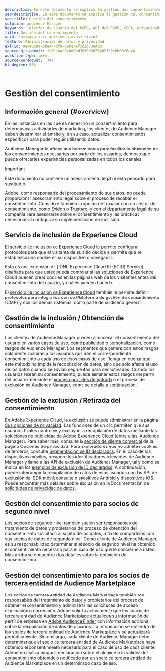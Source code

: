 ```yaml
---
description: En este documento se explica la gestión del consentimiento en Audience Manager.
seo-description: En este documento se explica la gestión del consentimiento en Audience Manager.
seo-title: Gestión del consentimiento
solution: Audience Manager
keywords: Interfaz de usuario del RGPD, API del RGPD, CCPA, privacidad, consentimiento
title: Gestión del consentimiento
uuid: ed23a478-32be-460d-bb03-a735317f7c0f
feature: Administración de datos y privacidad
exl-id: 9e545e8d-dbe4-4df9-8801-af3c2c73e406
source-git-commit: fe01ebac8c0d0ad3630d3853e0bf32f0b00f6a44
workflow-type: tm+mt
source-wordcount: '747'
ht-degree: 98%

---
```


# Gestión del consentimiento

## Información general {#overview}

En las instancias en las que es necesario un consentimiento para determinadas actividades de marketing, los clientes de Audience Manager deben determinar el ámbito y, en su caso, actualizar consentimientos específicos para poder seguir utilizando datos.

Audience Manager le ofrece sus herramientas para facilitar la obtención de los consentimientos necesarios por parte de los usuarios, de modo que pueda ofrecerles experiencias personalizadas en todos los canales.

>[!IMPORTANT]
>
> Este documento no contiene un asesoramiento legal ni está pensado para sustituirlo.
>
> Adobe, como responsable del procesamiento de sus datos, no puede proporcionar asesoramiento legal sobre el proceso de recabar el consentimiento. Considere también la opción de trabajar con un gestor de consentimiento, como [Evidon](https://theblog.adobe.com/evidon-builds-gdpr-universal-consent-integration-with-launch-by-adobe/) o [TrustArc](https://theblog.adobe.com/trustarc-builds-consent-integration-launch-adobe/), y con el departamento legal de su compañía para asesorarse sobre el consentimiento y las prácticas necesarias al configurar su implementación de inclusión.

## Servicio de inclusión de Experience Cloud

El [servicio de inclusión de Experience Cloud](https://docs.adobe.com/content/help/es-ES/id-service/using/implementation/opt-in-service/optin-overview.html) le permite configurar protocolos para que el visitante de su sitio decida si permite que se establezca una cookie en su dispositivo o navegador.

Esta es una extensión de [!DNL Experience Cloud ID (ECID) Service], diseñada para que usted pueda controlar si las soluciones de Experience Cloud pueden crear cookies en las páginas web de los visitantes antes del consentimiento del usuario, y cuáles pueden hacerlo.

El [servicio de inclusión de Experience Cloud](https://docs.adobe.com/content/help/en/id-service/using/implementation/opt-in-service/optin-overview.html) también le permite definir protocolos para integrarlos con su Plataforma de gestión de consentimiento (CMP) y con los demás sistemas, como parte de su diseño general.

## Gestión de la inclusión / Obtención de consentimiento

Los clientes de Audience Manager pueden almacenar el consentimiento del usuario en varios casos de uso, como publicidad o personalización, como rasgos de Audience Manager. Los segmentos que genere con estos rasgos solamente incluirán a los usuarios que den el correspondiente consentimiento a cada uno de esos casos de uso. Tenga en cuenta que este método no impide la recopilación de datos, sino que solo afecta al uso de los datos cuando se envían segmentos para ser activados. Cuando los usuarios retiran su consentimiento, puede eliminar estos rasgos del perfil del usuario mediante el [proceso por lotes de entrada](../../integration/sending-audience-data/batch-data-transfer-explained/inbound-file-contents.md) o el proceso de exclusión de Audience Manager, como se detalla a continuación.

## Gestión de la exclusión / Retirada del consentimiento

En Adobe Experience Cloud, la exclusión se puede administrar en la página [Sus opciones de privacidad](https://www.adobe.com/es/privacy/opt-out.html#customeruse). Las funciones de un clic permiten que sus usuarios finales controlen y excluyan la recopilación de datos mediante las soluciones de publicidad de Adobe Experience Cloud (entre ellas, Audience Manager). Para saber más, consulte la [sección de cliente comercial](https://www.adobe.com/privacy/opt-out.html#customeruse) de la página Opciones de privacidad. Para exploradores que no admiten cookies de terceros, consulte [Segmentación de ID declarados](../../features/declared-ids.md#declared-id-targeting). En el caso de los dispositivos móviles, recupere los identificadores relevantes de Audience Manager y llame a las API de exclusión de Audience Manager, tal y como se indica en los [ejemplos de exclusión de ID declarados](../../features/declared-ids.md#opt-out-examples). A continuación, puede interrumpir la recopilación de datos de esos usuarios con las API de exclusión del SDK móvil; consulte [dispositivos Android](https://docs.adobe.com/content/help/es-ES/mobile-services/android/gdpr-privacy-android/privacy.html) y [dispositivos iOS](https://docs.adobe.com/content/help/es-ES/mobile-services/ios/privacy-gdpr-ios/privacy.html). Puede encontrar más detalles sobre exclusión en la [Documentación de solicitudes de privacidad de datos](../../overview/data-security-and-privacy/data-privacy-requests.md).

## Gestión del consentimiento para socios de segundo nivel

Los socios de segundo nivel también suelen ser responsables del tratamiento de datos y propietarios del proceso de obtención del consentimiento solicitado al sujeto de los datos, a fin de compartirlos con sus socios de datos de segundo nivel. Como cliente de Audience Manager, es su responsabilidad determinar si el socio de segundo nivel ha obtenido el consentimiento necesario para el caso de uso que le concierne a usted. Más arriba se encuentran los detalles sobre la obtención del consentimiento.

## Gestión del consentimiento para los socios de tercera entidad de Audience Marketplace

Los socios de tercera entidad de Audience Marketplace también son responsables del tratamiento de datos y propietarios del proceso de obtener el consentimiento y administrar las solicitudes de acceso, eliminación o corrección. Adobe solicita activamente que los socios de tercera entidad de Audience Marketplace actualicen su información de perfil de empresa en [Adobe Audience Finder](https://www.adobe-audience-finder.com/) con información adicional sobre la recopilación de datos de usuarios. La información se obtendrá de los socios de tercera entidad de Audience Marketplace y se actualizará periódicamente. Sin embargo, cada cliente de Audience Manager debe determinar que el socio de tercera entidad de Audience Marketplace haya obtenido el consentimiento necesario para el caso de uso de cada cliente. Adobe no realiza ninguna declaración sobre el alcance o la validez del consentimiento obtenido o notificado por un socio de tercera entidad de Audience Marketplace en un determinado caso de uso.
